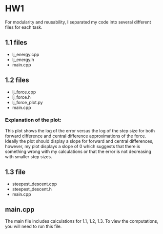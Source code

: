 # HW1
For modularity and reusability, I separated my code into several different files for each task. 

## 1.1 files
- lj_energy.cpp
- lj_energy.h
- main.cpp

## 1.2 files
- lj_force.cpp
- lj_force.h
- lj_force_plot.py
- main.cpp

### Explanation of the plot:
This plot shows the log of the error versus the log of the step size for both forward difference and central difference approximations of the force. Ideally the plot should display a slope for forward and central differences, however, my plot displays a slope of 0 which suggests that there is something wrong with my calculations or that the error is not decreasing with smaller step sizes. 

## 1.3 file
- steepest_descent.cpp
- steepest_descent.h
- main.cpp

## main.cpp
The main file includes calculations for 1.1, 1.2, 1.3. To view the computations, you will need to run this file.